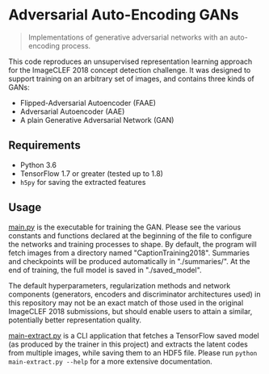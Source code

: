 # Adversarial Auto-Encoding GANs

> Implementations of generative adversarial networks with an auto-encoding process.

This code reproduces an unsupervised representation learning approach for the ImageCLEF 2018 concept detection challenge. It was designed to support training on an arbitrary set of images, and contains three kinds of GANs:

- Flipped-Adversarial Autoencoder (FAAE)
- Adversarial Autoencoder (AAE)
- A plain Generative Adversarial Network (GAN)

## Requirements

- Python 3.6
- TensorFlow 1.7 or greater (tested up to 1.8)
- `h5py` for saving the extracted features

## Usage

[main.py](main.py) is the executable for training the GAN. Please see the various constants and functions declared at the beginning of the file to configure the networks and training processes to shape. By default, the program will fetch images from a directory named "CaptionTraining2018". Summaries and checkpoints will be produced automatically in "./summaries/". At the end of training, the full model is saved in "./saved_model".

The default hyperparameters, regularization methods and network components (generators, encoders and discriminator architectures used) in this repository may not be an exact match of those used in the original ImageCLEF 2018 submissions, but should enable users to attain a similar, potentially better representation quality.

[main-extract.py](main-extract.py) is a CLI application that fetches a TensorFlow saved model (as produced by the trainer in this project) and extracts the latent codes from multiple images, while saving them to an HDF5 file. Please run `python main-extract.py --help` for a more extensive documentation.
